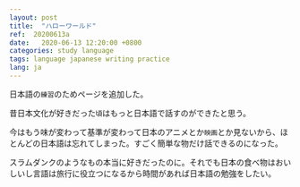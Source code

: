 ```yaml
---
layout: post
title:  "ハローワールド"
ref:  20200613a
date:   2020-06-13 12:20:00 +0800
categories: study language
tags: language japanese writing practice
lang: ja
---
```


日本語の`練習`のためページを追加した。

昔日本文化が好きだった`頃`はもっと日本語で話すのができたと思う。

今はもう味が変わって基準が変わって日本のアニメとか`映画`とか見ないから、ほとんどの日本語は忘れてしまった。すごく簡単な物だけ話できるのになった。

スラムダンクのようなもの本当に好きだったのに。それでも日本の食べ物はおいしいし言語は旅行に役立つになるから時間があれば日本語の勉強をしたい。